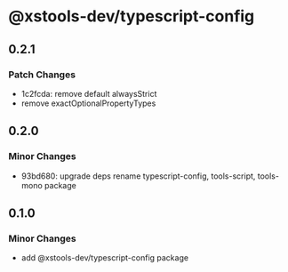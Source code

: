 # @xstools-dev/typescript-config

## 0.2.1

### Patch Changes

- 1c2fcda: remove default alwaysStrict
- remove exactOptionalPropertyTypes

## 0.2.0

### Minor Changes

- 93bd680: upgrade deps rename typescript-config, tools-script, tools-mono package

## 0.1.0

### Minor Changes

- add @xstools-dev/typescript-config package
